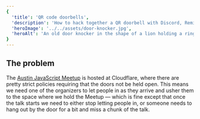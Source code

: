 ```yaml
---
{
  'title': 'QR code doorbells',
  'description': 'How to hack together a QR doorbell with Discord, Remix, and Cloudflare Workers',
  'heroImage': '../../assets/door-knocker.jpg',
  'heroAlt': 'An old door knocker in the shape of a lion holding a ring in its mouth',
}
---
```


## The problem

The [Austin JavaScript Meetup](https://austinjavascript.com/) is hosted at Cloudflare, where there
are pretty strict policies requiring that the doors not be held open. This means we need one of the
organizers to let people in as they arrive and usher them to the space where we hold the Meetup —
which is fine except that once the talk starts we need to either stop letting people in, or someone
needs to hang out by the door for a bit and miss a chunk of the talk.

##
